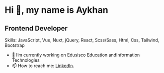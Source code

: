 # Hi 👋, my name is Aykhan

## Frontend Developer

Skills: JavaScript, Vue, Nuxt, jQuery, React, Scss/Sass, Html, Css, Tailwind, Bootstrap

- 🔭 I’m currently working on Edusisco Education andInformation Technologies
- 📫 How to reach me: [LinkedIn](https://www.linkedin.com/in/aykhan-sadiqov/).

<!--
**AyxanSadiqov/AyxanSadiqov** is a ✨ _special_ ✨ repository because its `README.md` (this file) appears on your GitHub profile.

Here are some ideas to get you started:

- 🔭 I’m currently working on ...
- 🌱 I’m currently learning ...
- 👯 I’m looking to collaborate on ...
- 🤔 I’m looking for help with ...
- 💬 Ask me about ...
- 📫 How to reach me: ...
- 😄 Pronouns: ...
- ⚡ Fun fact: ...
-->
